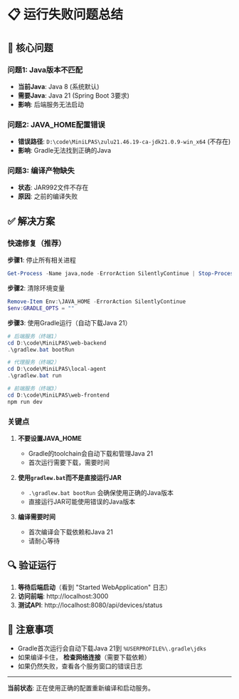 # 📋 运行失败问题总结

## 🔴 核心问题

### 问题1: Java版本不匹配
- **当前Java**: Java 8 (系统默认)
- **需要Java**: Java 21 (Spring Boot 3要求)
- **影响**: 后端服务无法启动

### 问题2: JAVA_HOME配置错误
- **错误路径**: `D:\code\MiniLPAS\zulu21.46.19-ca-jdk21.0.9-win_x64` (不存在)
- **影响**: Gradle无法找到正确的Java

### 问题3: 编译产物缺失
- **状态**: JAR992文件不存在
- **原因**: 之前的编译失败

## ✅ 解决方案

### 快速修复（推荐）

**步骤1**: 停止所有相关进程
```powershell
Get-Process -Name java,node -ErrorAction SilentlyContinue | Stop-Process -Force
```

**步骤2**: 清除环境变量
```powershell
Remove-Item Env:\JAVA_HOME -ErrorAction SilentlyContinue
$env:GRADLE_OPTS = ""
```

**步骤3**: 使用Gradle运行（自动下载Java 21）

```powershell
# 后端服务（终端1）
cd D:\code\MiniLPAS\web-backend
.\gradlew.bat bootRun

# 代理服务（终端2）
cd D:\code\MiniLPAS\local-agent
.\gradlew.bat run

# 前端服务（终端3）
cd D:\code\MiniLPAS\web-frontend
npm run dev
```

### 关键点

1. **不要设置JAVA_HOME**
   - Gradle的toolchain会自动下载和管理Java 21
   - 首次运行需要下载，需要时间

2. **使用`gradlew.bat`而不是直接运行JAR**
   - `.\gradlew.bat bootRun` 会确保使用正确的Java版本
   - 直接运行JAR可能使用错误的Java版本

3. **编译需要时间**
   - 首次编译会下载依赖和Java 21
   - 请耐心等待

## 🔍 验证运行

1. **等待后端启动**（看到 "Started WebApplication" 日志）
2. **访问前端**: http://localhost:3000
3. **测试API**: http://localhost:8080/api/devices/status

## 📝 注意事项

- Gradle首次运行会自动下载Java 21到 `%USERPROFILE%\.gradle\jdks`
- 如果编译卡住， **检查网络连接**（需要下载依赖）
- 如果仍然失败，查看各个服务窗口的错误日志

---

**当前状态**: 正在使用正确的配置重新编译和启动服务。



